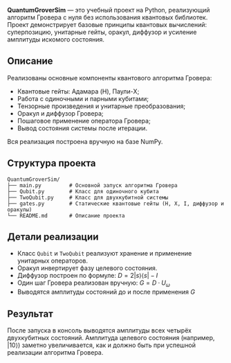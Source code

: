 **QuantumGroverSim** — это учебный проект на Python, реализующий алгоритм Гровера с нуля без использования квантовых библиотек. Проект демонстрирует базовые принципы квантовых вычислений: суперпозицию, унитарные гейты, оракул, диффузор и усиление амплитуды искомого состояния.

## Описание

Реализованы основные компоненты квантового алгоритма Гровера:
- Квантовые гейты: Адамара (H), Паули-X;
- Работа с одиночными и парными кубитами;
- Тензорные произведения и унитарные преобразования;
- Оракул и диффузор Гровера;
- Пошаговое применение оператора Гровера;
- Вывод состояния системы после итерации.

Вся реализация построена вручную на базе NumPy.

## Структура проекта

```
QuantumGroverSim/
├── main.py         # Основной запуск алгоритма Гровера
├── Qubit.py        # Класс для одиночного кубита
├── TwoQubit.py     # Класс для двухкубитной системы
├── gates.py        # Статические квантовые гейты (H, X, I, диффузор и оракулы)
└── README.md       # Описание проекта
```



## Детали реализации

- Класс `Qubit` и `TwoQubit` реализуют хранение и применение унитарных операторов.
- Оракул инвертирует фазу целевого состояния.
- Диффузор построен по формуле: $D = 2|s\rangle\langle s| - I$
- Один шаг Гровера реализован вручную: $G = D \cdot U_\omega$
- Выводятся амплитуды состояний до и после применения $G$

## Результат

После запуска в консоль выводятся амплитуды всех четырёх двухкубитных состояний. Амплитуда целевого состояния (например, $|10\rangle$) заметно увеличивается, как и должно быть при успешной реализации алгоритма Гровера.


